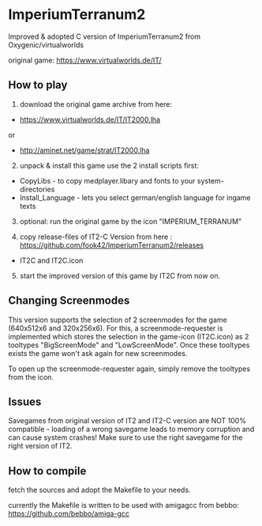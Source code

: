 # ImperiumTerranum2
Improved &amp; adopted C version of ImperiumTerranum2 from Oxygenic/virtualworlds

original game: https://www.virtualworlds.de/IT/

How to play
---

1) download the original game archive from here: 
* https://www.virtualworlds.de/IT/IT2000.lha

or
* http://aminet.net/game/strat/IT2000.lha

2) unpack & install this game
use the 2 install scripts first:
* CopyLibs  - to copy medplayer.libary and fonts to your system-directories
* Install_Language  - lets you select german/english language for ingame texts

3) optional: run the original game by the icon "IMPERIUM_TERRANUM"

4) copy release-files of IT2-C Version from here : https://github.com/fook42/ImperiumTerranum2/releases
- IT2C and IT2C.icon

5) start the improved version of this game by IT2C from now on.

Changing Screenmodes
---
This version supports the selection of 2 screenmodes for the game (640x512x6 and 320x256x6).
For this, a screenmode-requester is implemented which stores the selection in the game-icon (IT2C.icon) as 2 tooltypes "BigScreenMode" and "LowScreenMode".
Once these tooltypes exists the game won't ask again for new screenmodes.

To open up the screenmode-requester again, simply remove the tooltypes from the icon.

Issues
---
Savegames from original version of IT2 and IT2-C version are NOT 100% compatible - loading of a wrong savegame leads to memory corruption and can cause system crashes!
Make sure to use the right savegame for the right version of IT2.

How to compile
---
fetch the sources and adopt the Makefile to your needs.

currently the Makefile is written to be used with amigagcc from bebbo: https://github.com/bebbo/amiga-gcc
